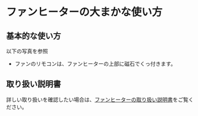 # ファンヒーターの大まかな使い方

## 基本的な使い方
以下の写真を参照


* ファンのリモコンは、ファンヒーターの上部に磁石でくっ付きます。

## 取り扱い説明書
詳しい取り扱いを確認したい場合は、[ファンヒーターの取り扱い説明書](https://www.dyson.co.jp/support/air-treatment/purifiers/purifier-hot-cool-gen1)をご覧ください。
